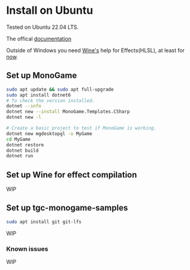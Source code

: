 # Install on Ubuntu

Tested on Ubuntu 22.04 LTS.

The offical [documentation](https://docs.monogame.net/articles/getting_started/1_setting_up_your_development_environment_ubuntu.html)

Outside of Windows you need [Wine's](https://www.winehq.org) help for Effects(HLSL), at least for [now](https://github.com/MonoGame/MonoGame/issues/2167).

## Set up MonoGame

```bash
sudo apt update && sudo apt full-upgrade
sudo apt install dotnet6
# To check the version installed.
dotnet --info
dotnet new --install MonoGame.Templates.CSharp
dotnet new -l

# Create a basic project to test if MonoGame is working.
dotnet new mgdesktopgl -o MyGame
cd MyGame
dotnet restore
dotnet build
dotnet run
```

## Set up Wine for effect compilation

WIP

## Set up tgc-monogame-samples

```bash
sudo apt install git git-lfs
```
WIP

### Known issues

WIP
